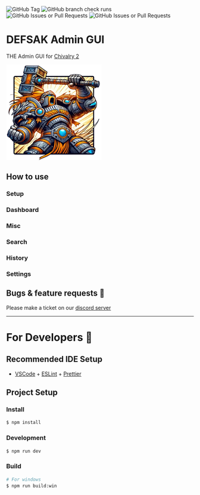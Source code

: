 ![GitHub Tag](https://img.shields.io/github/v/tag/defsak/admin-gui?label=version) 
![GitHub branch check runs](https://img.shields.io/github/check-runs/defsak/admin-gui/main)
![GitHub Issues or Pull Requests](https://img.shields.io/github/issues/defsak/admin-gui)
![GitHub Issues or Pull Requests](https://img.shields.io/github/issues-pr/defsak/admin-gui)

# DEFSAK Admin GUI

THE Admin GUI for [Chivalry 2](https://store.steampowered.com/app/1824220/Chivalry_2/)

<img src="resources/icon.png" width="256" />

## How to use

### Setup

### Dashboard

### Misc

### Search

### History

### Settings



## Bugs & feature requests 🐞

Please make a ticket on our [discord server](https://discord.gg/ghc)

<hr />

# For Developers 💪

## Recommended IDE Setup

- [VSCode](https://code.visualstudio.com/) + [ESLint](https://marketplace.visualstudio.com/items?itemName=dbaeumer.vscode-eslint) + [Prettier](https://marketplace.visualstudio.com/items?itemName=esbenp.prettier-vscode)

## Project Setup

### Install

```bash
$ npm install
```

### Development

```bash
$ npm run dev
```

### Build

```bash
# For windows
$ npm run build:win
```
